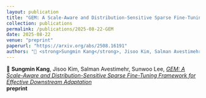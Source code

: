 ```yaml
---
layout: publication
title: "GEM: A Scale-Aware and Distribution-Sensitive Sparse Fine-Tuning Framework for Effective Downstream Adaptation"
collection: publications
permalink: /publications/2025-08-22-GEM
date: 2025-08-22
venue: "preprint"
paperurl: "https://arxiv.org/abs/2508.16191"
authors: "📄 <strong>Sungmin Kang</strong>, Jisoo Kim, Salman Avestimehr, Sunwoo Lee"
---
```


📄 <strong>Sungmin Kang</strong>, Jisoo Kim, Salman Avestimehr, Sunwoo Lee, 
*[_GEM: A Scale-Aware and Distribution-Sensitive Sparse Fine-Tuning Framework for Effective Downstream Adaptation_](https://arxiv.org/abs/2508.16191)*  
**preprint**
